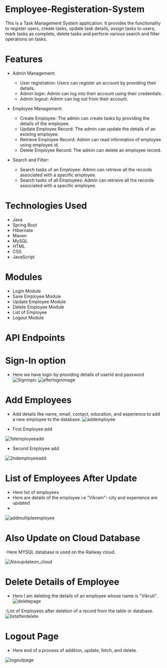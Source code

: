 # Employee-Registeration-System

This is a Task Management System application. It provides the functionality to register users, create tasks, update task details, assign tasks to users, mark 
tasks as complete, delete tasks and perform various search and filter operations on tasks.

# Features

  - Admin Management:

    - User registration: Users can register an account by providing their details.
    - Admin login: Admin can log into their account using their credentials.
    - Admin logout: Admin can log out from their account.

  - Employee Management:

    - Create Employee: The admin can create tasks by providing the details of the employee.
    - Update Employee Record: The admin can update the details of an existing employee.
    - Retrieve Employee Record: Admin can read information of employee using employee id.
    - Delete Employee Record: The admin can delete an employee record.

  - Search and Filter:

    - Search tasks of an Employee: Admin can retrieve all the records associated with a specific employee.
    - Search tasks of all Employees: Admin can retrieve all the records associated with a specific employee.


# Technologies Used
  - Java
  - Spring Boot
  - Hibernate
  - Maven
  - MySQL
  - HTML
  - CSS
  - JavaScript

# Modules

- Login Module
- Save Employee Module
- Update Employee Module
- Delete Employee Module
- List of Employee
- Logout Module

# API Endpoints

# Sign-In option

  - Here we have login by providing details of userId and password
![Signinpic](https://github.com/vikram0976/Employee-Registeration-System/assets/103572468/8bd17410-6136-45cb-96db-04cdb575c229)
![afterloginimage](https://github.com/vikram0976/Employee-Registeration-System/assets/103572468/6c2e8494-7e38-40f2-84de-903d0997c91e)

# Add Employees

- Add details like name, email, contact, education, and experience to add a new employee to the database.
![addemployee](https://github.com/vikram0976/Employee-Registeration-System/assets/103572468/b8a64301-312e-4431-b40b-b3fe6a54f331)

- First Employee add

![1stemployeeadd](https://github.com/vikram0976/Employee-Registeration-System/assets/103572468/95857571-113f-418f-962a-e8fcaa649e4d)

- Second Employee add
  
![2ndemployeeadd](https://github.com/vikram0976/Employee-Registeration-System/assets/103572468/74c052be-e1b2-442b-88cd-afc59ad6adbf)

# List of Employees After Update
- Here list of employees
- Here are details of the employee i.e "Vikram"- city and experience are updated
- 
![addmultipleemployee](https://github.com/vikram0976/Employee-Registeration-System/assets/103572468/5e6ce039-9eee-471f-ba55-39c4e1cf077f)


# Also Update on Cloud Database

-Here MYSQL database is used on the Railway cloud.

![Alsoupdateon_cloud](https://github.com/vikram0976/Employee-Registeration-System/assets/103572468/c9883c03-4ca3-4ade-b03b-b3679d6c1799)

# Delete Details of Employee

- Here I am deleting the details of an employee whose name is "Vikruti".
![deletepage](https://github.com/vikram0976/Employee-Registeration-System/assets/103572468/18f0324d-a517-41a0-a259-1788b49569cb)

-List of Employees after deletion of a record from the table or database.
![listafterdelete](https://github.com/vikram0976/Employee-Registeration-System/assets/103572468/7ec86fc7-2583-4381-86e3-fa2255e096da)

# Logout Page

- Here end of a process of addition, update, fetch, and delete.

![logoutpage](https://github.com/vikram0976/Employee-Registeration-System/assets/103572468/0a6e52e6-a592-47c0-bfbe-931af54d9d87)



